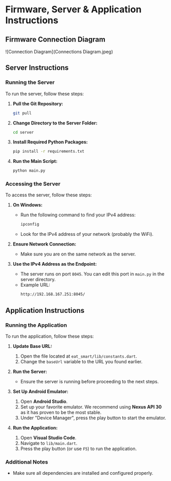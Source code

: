 # Firmware, Server & Application Instructions
## Firmware Connection Diagram
![Connection Diagram](Connections Diagram.jpeg)

## Server Instructions

### Running the Server

To run the server, follow these steps:

1. **Pull the Git Repository:**
    ```bash
    git pull
    ```

2. **Change Directory to the Server Folder:**
    ```bash
    cd server
    ```

3. **Install Required Python Packages:**
    ```bash
    pip install -r requirements.txt
    ```

4. **Run the Main Script:**
    ```bash
    python main.py
    ```

### Accessing the Server

To access the server, follow these steps:

1. **On Windows:**
    - Run the following command to find your IPv4 address:
      ```bash
      ipconfig
      ```
    - Look for the IPv4 address of your network (probably the WiFi).

2. **Ensure Network Connection:**
    - Make sure you are on the same network as the server.

3. **Use the IPv4 Address as the Endpoint:**
    - The server runs on port `8045`. You can edit this port in `main.py` in the server directory.
    - Example URL:
      ```bash
      http://192.168.167.251:8045/
      ```

## Application Instructions

### Running the Application

To run the application, follow these steps:

1. **Update Base URL:**
    1. Open the file located at `eat_smart/lib/constants.dart`.
    2. Change the `baseUrl` variable to the URL you found earlier.

2. **Run the Server:**
    - Ensure the server is running before proceeding to the next steps.

3. **Set Up Android Emulator:**
    1. Open **Android Studio**.
    2. Set up your favorite emulator. We recommend using **Nexus API 30** as it has proven to be the most stable.
    3. Under "Device Manager", press the play button to start the emulator.

4. **Run the Application:**
    1. Open **Visual Studio Code**.
    2. Navigate to `lib/main.dart`.
    3. Press the play button (or use `F5`) to run the application.

### Additional Notes

- Make sure all dependencies are installed and configured properly.
